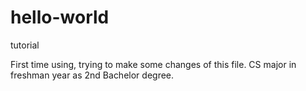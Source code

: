# hello-world
tutorial

First time using,
trying to make some changes of this file.
CS major in freshman year as 2nd Bachelor degree.
